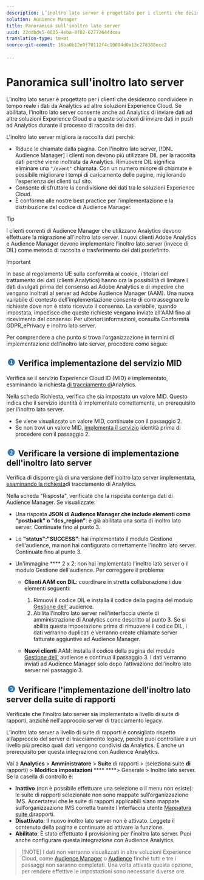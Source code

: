 ```yaml
---
description: L’inoltro lato server è progettato per i clienti che desiderano condividere in tempo reale i dati da Analytics ad altre soluzioni Experience Cloud. Se abilitata, l'inoltro lato server consente anche ad Analytics di inviare dati ad altre soluzioni Experience Cloud e a queste soluzioni di inviare dati in push ad Analytics durante il processo di raccolta dei dati.
solution: Audience Manager
title: Panoramica sull'inoltro lato server
uuid: 22ddbde5-6805-4eba-8f82-62772644dcaa
translation-type: tm+mt
source-git-commit: 16ba0b12e0f70112f4c10804d0a13c278388ecc2

---
```



# Panoramica sull'inoltro lato server

L’inoltro lato server è progettato per i clienti che desiderano condividere in tempo reale i dati da Analytics ad altre soluzioni Experience Cloud. Se abilitata, l'inoltro lato server consente anche ad Analytics di inviare dati ad altre soluzioni Experience Cloud e a queste soluzioni di inviare dati in push ad Analytics durante il processo di raccolta dei dati.

L'inoltro lato server migliora la raccolta dati perché:

* Riduce le chiamate dalla pagina. Con l'inoltro lato server, [!DNL Audience Manager] i clienti non devono più utilizzare DIL per la raccolta dati perché viene inoltrata da Analytics. Rimuovere DIL significa eliminare una `"/event"` chiamata. Con un numero minore di chiamate è possibile migliorare i tempi di caricamento delle pagine, migliorando l'esperienza dei clienti sul sito.
* Consente di sfruttare la condivisione dei dati tra le soluzioni Experience Cloud.
* È conforme alle nostre best practice per l’implementazione e la distribuzione del codice di Audience Manager.

>[!TIP]
>
>I clienti correnti di Audience Manager che utilizzano Analytics devono effettuare la migrazione all’inoltro lato server. I nuovi clienti Adobe Analytics e Audience Manager devono implementare l’inoltro lato server (invece di DIL) come metodo di raccolta e trasferimento dei dati predefinito.

>[!IMPORTANT]
>In base al regolamento UE sulla conformità ai cookie, i titolari del trattamento dei dati (clienti Analytics) hanno ora la possibilità di limitare i dati divulgati prima del consenso ad Adobe Analytics e di impedire che vengano inoltrati al server ad Adobe Audience Manager (AAM). Una nuova variabile di contesto dell'implementazione consente di contrassegnare le richieste dove non è stato ricevuto il consenso. La variabile, quando impostata, impedisce che queste richieste vengano inviate all'AAM fino al ricevimento del consenso. Per ulteriori informazioni, consulta Conformità GDPR_ePrivacy e inoltro lato server.

Per comprendere a che punto si trova l'organizzazione in termini di implementazione dell'inoltro lato server, procedere come segue:

## ![step1_icon.png immagine](assets/step1_icon.png) Verifica implementazione del servizio MID

Verifica se il servizio Experience Cloud ID (MID) è implementato, esaminando la richiesta [di tracciamento di](https://marketing.adobe.com/resources/help/en_US/mcvid/mcvid-test-verify.html)Analytics.

Nella scheda Richiesta, verifica che sia impostato un valore MID. Questo indica che il servizio identità è implementato correttamente, un prerequisito per l'inoltro lato server.

* Se viene visualizzato un valore MID, continuate con il passaggio 2.
* Se non trovi un valore MID, [implementa il servizio](https://marketing.adobe.com/resources/help/en_US/mcvid/mcvid-implementation-guides.html) identità prima di procedere con il passaggio 2.

## ![step2_icon.png immagine](assets/step2_icon.png) Verificare la versione di implementazione dell'inoltro lato server

Verifica di disporre già di una versione dell'inoltro lato server implementata, [esaminando la richiesta](/help/admin/admin/c-server-side-forwarding/ssf-verify.md)di tracciamento di Analytics.

Nella scheda "Risposta", verificate che la risposta contenga dati di Audience Manager. Se visualizzate:

* Una risposta **JSON di Audience Manager che include elementi come "postback" o "dcs_region"**: è già abilitata una sorta di inoltro lato server. Continuate fino al punto 3.
* Lo **"status":"SUCCESS"**: hai implementato il modulo Gestione dell'audience, ma non hai configurato correttamente l'inoltro lato server. Continuate fino al punto 3.
* Un'immagine **** 2 x 2: non hai implementato l'inoltro lato server o il modulo Gestione dell'audience. Per correggere il problema:

   * **Clienti AAM con DIL**: coordinare in stretta collaborazione i due elementi seguenti:

      1. Rimuovi il codice DIL e installa il codice della pagina del modulo [Gestione dell'](https://marketing.adobe.com/resources/help/en_US/aam/c_profiles_audiences.html) audience.
      1. Abilita l'inoltro lato server nell'interfaccia utente di amministrazione di Analytics come descritto al punto 3. Se si abilita questa impostazione prima di rimuovere il codice DIL, i dati verranno duplicati e verranno create chiamate server fatturate aggiuntive ad Audience Manager.
   * **Nuovi clienti** AAM: installa il codice della pagina del modulo [Gestione dell'](https://marketing.adobe.com/resources/help/en_US/aam/c_profiles_audiences.html) audience e continua il passaggio 3. I dati verranno inviati ad Audience Manager solo dopo l’attivazione dell’inoltro lato server nel passaggio 3.


## ![step3_icon.png immagine](assets/step3_icon.png) Verificare l'implementazione dell'inoltro lato server della suite di rapporti

Verificate che l'inoltro lato server sia implementato a livello di suite di rapporti, anziché nell'approccio server di tracciamento legacy.

L’inoltro lato server a livello di suite di rapporti è consigliato rispetto all’approccio del server di tracciamento legacy, perché puoi controllare a un livello più preciso quali dati vengono condivisi da Analytics. È anche un prerequisito per questa integrazione con Audience Analytics.

Vai a **Analytics** &gt; **Amministratore** &gt; **Suite** di rapporti &gt; (seleziona suite **di** rapporti) &gt; **Modifica impostazioni** **** ****&gt; Generale &gt; Inoltro lato server. Se la casella di controllo è:

* **Inattivo** (non è possibile effettuare una selezione o il menu non esiste): le suite di rapporti selezionate non sono mappate sull’organizzazione IMS. Accertatevi che le suite di rapporti applicabili siano mappate sull’organizzazione IMS corretta tramite l’interfaccia utente [Mappatura suite di](https://marketing.adobe.com/resources/help/en_US/mcloud/report-suite-mapping.html)rapporti.
* **Disattivato**: Il nuovo inoltro lato server non è attivato. Leggete il contenuto della pagina e continuate ad attivare la funzione.
* **Abilitato**: È stato effettuato il provisioning per l'inoltro lato server. Puoi anche configurare questa integrazione con Audience Analytics.

<!-- Meike, check Report Suite Mapping UI link above -->

> [!NOTE] I dati non verranno visualizzati in altre soluzioni Experience Cloud, come [Audience Manager](https://marketing.adobe.com/resources/help/en_US/aam/c_aam_home.html) o [Audience](https://marketing.adobe.com/resources/help/en_US/mcloud/audience_library.html) finché tutti e tre i passaggi non saranno completati. Una volta attivata questa opzione, per rendere effettive le impostazioni sono necessarie diverse ore.

